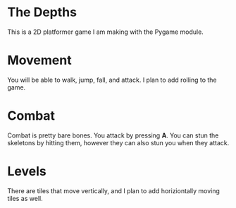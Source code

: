 # The Depths
This is a 2D platformer game I am making with the Pygame module. 

# Movement
You will be able to walk, jump, fall, and attack. I plan to add rolling to the game. 

# Combat
Combat is pretty bare bones. You attack by pressing **A**. You can stun the skeletons by hitting them, however they can also stun you when they attack.

# Levels
There are tiles that move vertically, and I plan to add horiziontally moving tiles as well. 
